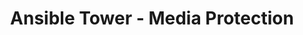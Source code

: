 ---
permalink: /product-documents/ansible-tower/nist-800-53/mp/
layout: control_family
title: Ansible Tower - Media Protection
category: Product Documents
lead: |
  Control responses for NIST 800-53 rev4.
subnav:
  data: components.ansible-tower.satisfies
  href: ['#%', control_key]
  text: control_key
product_info:
  name: Ansible Tower
  opencontrol_component: ansible-tower
  control_family_shorthand: MP
---